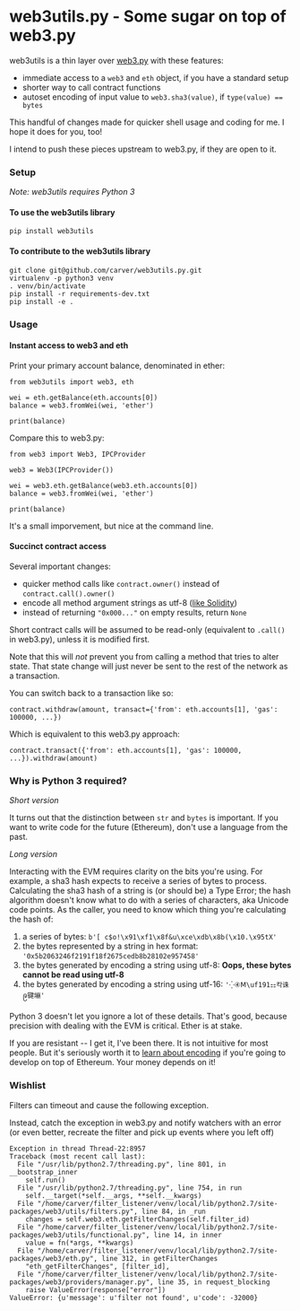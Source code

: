 
# web3utils.py - Some sugar on top of web3.py

web3utils is a thin layer over [web3.py](https://github.com/pipermerriam/web3.py)
with these features:

* immediate access to a `web3` and `eth` object, if you have a standard setup
* shorter way to call contract functions
* autoset encoding of input value to `web3.sha3(value)`, if `type(value) == bytes`

This handful of changes made for quicker shell usage and coding for me. I hope it does for you, too!

I intend to push these pieces upstream to web3.py, if they are open to it.

### Setup

*Note: web3utils requires Python 3*

#### To use the web3utils library
 
`pip install web3utils`


#### To contribute to the web3utils library

```
git clone git@github.com/carver/web3utils.py.git
virtualenv -p python3 venv
. venv/bin/activate
pip install -r requirements-dev.txt
pip install -e .
```
 
### Usage

#### Instant access to web3 and eth

Print your primary account balance, denominated in ether:

```
from web3utils import web3, eth

wei = eth.getBalance(eth.accounts[0])
balance = web3.fromWei(wei, 'ether')

print(balance)
```

Compare this to web3.py:
```
from web3 import Web3, IPCProvider

web3 = Web3(IPCProvider())

wei = web3.eth.getBalance(web3.eth.accounts[0])
balance = web3.fromWei(wei, 'ether')

print(balance)
```

It's a small imporvement, but nice at the command line.

#### Succinct contract access

Several important changes:
 * quicker method calls like `contract.owner()` instead of `contract.call().owner()`
 * encode all method argument strings as utf-8 ([like Solidity](https://github.com/ethereum/wiki/wiki/Ethereum-Contract-ABI#argument-encoding))
 * instead of returning `"0x000..."` on empty results, return `None`

Short contract calls will be assumed to be read-only (equivalent to `.call()` in web3.py),
unless it is modified first.

Note that this will *not* prevent you from calling a method that tries to alter state.
That state change will just never be sent to the rest of the network as a transaction.

You can switch back to a transaction like so:

```
contract.withdraw(amount, transact={'from': eth.accounts[1], 'gas': 100000, ...})
```

Which is equivalent to this web3.py approach:


```
contract.transact({'from': eth.accounts[1], 'gas': 100000, ...}).withdraw(amount)
```

### Why is Python 3 required?

*Short version*

It turns out that the distinction between `str` and `bytes` is important. If
you want to write code for the future (Ethereum), don't use a language from the past.

*Long version*

Interacting with the EVM requires clarity on the bits you're using. For example, a sha3 hash expects
to receive a series of bytes to process. Calculating the sha3 hash of a string is (or should be)
a Type Error; the hash algorithm doesn't know what to do with
a series of characters, aka Unicode code points. As the caller, you need to know which thing you're
calculating the hash of:
1. a series of bytes: `b'[ c$o!\x91\xf1\x8f&u\xce\xdb\x8b(\x10.\x95tX'`
2. the bytes represented by a string in hex format: `'0x5b2063246f2191f18f2675cedb8b28102e957458'`
3. the bytes generated by encoding a string using utf-8: **Oops, these bytes cannot be read using utf-8**
4. the bytes generated by encoding a string using utf-16: `'⁛④Ⅿ\uf191⚏칵诛ဨ键塴'`

Python 3 doesn't let you ignore a lot of these details. That's good, because precision with dealing
with the EVM is critical. Ether is at stake.

If you are resistant -- I get it, I've been there. It is not intuitive for most people. But it's
seriously worth it to [learn about
encoding](https://www.joelonsoftware.com/2003/10/08/the-absolute-minimum-every-software-developer-absolutely-positively-must-know-about-unicode-and-character-sets-no-excuses/) 
if you're going to develop on top of Ethereum. Your money depends on it!

### Wishlist

Filters can timeout and cause the following exception.

Instead, catch the exception in web3.py and notify watchers with an error
  (or even better, recreate the filter and pick up events where you left off)

```
Exception in thread Thread-22:8957
Traceback (most recent call last):
  File "/usr/lib/python2.7/threading.py", line 801, in __bootstrap_inner
    self.run()
  File "/usr/lib/python2.7/threading.py", line 754, in run
    self.__target(*self.__args, **self.__kwargs)
  File "/home/carver/filter_listener/venv/local/lib/python2.7/site-packages/web3/utils/filters.py", line 84, in _run
    changes = self.web3.eth.getFilterChanges(self.filter_id)
  File "/home/carver/filter_listener/venv/local/lib/python2.7/site-packages/web3/utils/functional.py", line 14, in inner
    value = fn(*args, **kwargs)
  File "/home/carver/filter_listener/venv/local/lib/python2.7/site-packages/web3/eth.py", line 312, in getFilterChanges
    "eth_getFilterChanges", [filter_id],
  File "/home/carver/filter_listener/venv/local/lib/python2.7/site-packages/web3/providers/manager.py", line 35, in request_blocking
    raise ValueError(response["error"])
ValueError: {u'message': u'filter not found', u'code': -32000}
```

